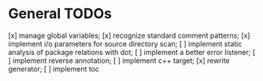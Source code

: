 # General TODOs

[x] manage global variables;
[x] recognize standard comment patterns;
[x] implement i/o parameters for source directory scan;
[ ] implement static analysis of package relations with dot;
[ ] implement a better error listener;
[ ] implement reverse annotation;
[ ] implement c++ target;
[x] rewrite generator;
[ ] implement toc
